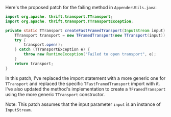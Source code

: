Here's the proposed patch for the failing method in `AppenderUtils.java`:

```java
import org.apache. thrift.transport.TTransport;
import org.apache. thrift.transport.TTransportException;

private static TTransport createFastFramedTransport(InputStream input) {
    TTransport transport = new TFramedTransport(new TTransport(input));
    try {
        transport.open();
    } catch (TTransportException e) {
        throw new RuntimeException("Failed to open transport", e);
    }
    return transport;
}
```

In this patch, I've replaced the import statement with a more generic one for `TTransport` and replaced the specific `TFastFramedTransport` import with it. I've also updated the method's implementation to create a `TFramedTransport` using the more generic `TTransport` constructor.

Note: This patch assumes that the input parameter `input` is an instance of `InputStream`.